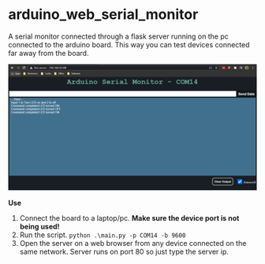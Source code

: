 # arduino_web_serial_monitor
A serial monitor connected through a flask server running on the pc connected to the arduino board. This way you can test devices connected far away from the board.

![](/webpage.PNG)


**Use**
 1. Connect the board to a laptop/pc. **Make sure the device port is not being used!**
 2. Run the script. `python .\main.py -p COM14 -b 9600`
 3. Open the server on a web browser from any device connected on the same network. Server runs on port 80 so just type the server ip. 
